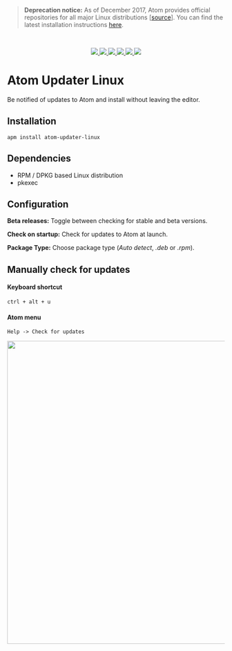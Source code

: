 > **Deprecation notice:** As of December 2017, Atom provides official repositories for all major Linux distributions [[source](https://github.com/atom/atom/issues/2956)]. You can find the latest installation instructions [here](https://flight-manual.atom.io/getting-started/sections/installing-atom/#installing-atom-on-linux).

<br>

<p align="center">
  <a href="https://circleci.com/gh/andyrichardson/atom-updater-linux/tree/master">
    <img src="https://circleci.com/gh/andyrichardson/atom-updater-linux/tree/master.svg?style=shield"/>
  </a>
  <a href="https://travis-ci.org/andyrichardson/atom-updater-linux">
    <img src="https://travis-ci.org/andyrichardson/atom-updater-linux.svg?branch=master"/>
  </a>
  <a href="https://atom.io/packages/atom-updater-linux">
    <img src="https://img.shields.io/apm/v/atom-updater-linux.svg"/>
  </a>
  <a href="https://github.com/andyrichardson/atom-updater-linux/commits/master">
    <img src="https://img.shields.io/github/commits-since/andyrichardson/atom-updater-linux/latest.svg"/>
  </a>
  <a href="https://atom.io/packages/atom-updater-linux">
    <img src="https://img.shields.io/apm/dm/atom-updater-linux.svg"/>
  </a>
  <a href="https://github.com/atom/atom/issues/2956">
    <img src="https://img.shields.io/badge/deprecated-Dec%202017-%23d66049.svg"/>
  </a>
</p>

# Atom Updater Linux

Be notified of updates to Atom and install without leaving the editor.

## Installation

    apm install atom-updater-linux

## Dependencies

- RPM / DPKG based Linux distribution
- pkexec

## Configuration

**Beta releases:** Toggle between checking for stable and beta versions.

**Check on startup:** Check for updates to Atom at launch.

**Package Type:** Choose package type (_Auto detect_, _.deb_ or _.rpm_).

## Manually check for updates

#### **Keyboard shortcut**

`ctrl + alt + u`

#### **Atom menu**

`Help -> Check for updates`

<img src="https://i.imgur.com/H1itbnm.gif" width="700px"/>
